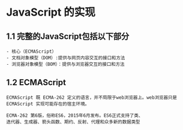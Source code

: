 # JavaScript 的实现

## 1.1 完整的JavaScript包括以下部分
    - 核心（ECMAScript）
    - 文档对象模型（DOM）:提供与网页内容交互的接口和方法
    - 浏览器对象模型（BOM）：提供与浏览器交互的接口和方法

## 1.2 ECMAScript
    ECMAScript 既 ECMA-262 定义的语言，并不局限于web浏览器上。web浏览器只是 ECMAScript 实现可能存在的宿主环境。

    ECMA-262 第6版，俗称ES6，2015年6月发布。ES6正式支持了类、
    迭代器、生成器、箭头函数、期约、反射、代理和众多新的数据类型
